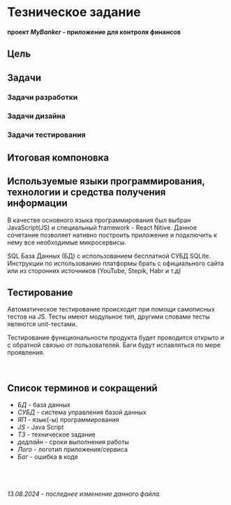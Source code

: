 # Тезническое задание

#### проект _MyBanker_ - приложение для контроля финансов

## Цель

## Задачи

### **Задачи разработки**

### **Задачи дизайна**

### **Задачи тестирования**

## Итоговая компоновка

## Используемые языки программирования, технологии и средства получения информации

В качестве основного языка программирования был выбран JavaScript(JS) и специальный framework - React Nitive. Данное сочетание позволяет нативно построить приложение и подключить к нему все необходимые микросервисы.

SQL База Данных (БД) с использованием бесплатной СУБД SQLite. Инструкции по использованию платформы брать с официального сайта или из сторонних источников (YouTube, Stepik, Habr и т.д)

## Тестирование

Автоматическое тестирование происходит при помощи самописных тестов на JS. Тесты имеют модульное тип, другими словами тесты являются unit-тестами.

Тестирование функциональности продукта будет проводится открыто и с обратной связью от пользователей. Баги будут испавляться по мере проявления.

<br>

## Список терминов и сокращений

- _БД_ - база данных
- _СУБД_ - система управления базой данных
- _ЯП_ - язык(-ы) программирования
- _JS_ - Java Script
- _ТЗ_ - техническое задание
- _дедлайн_ - сроки выполнения работы
- _Лого_ - логотип приложения/сервиса
- _Баг_ - ошибка в коде

<br><br>

###### 13.08.2024 - последнее изменение данного файла.
